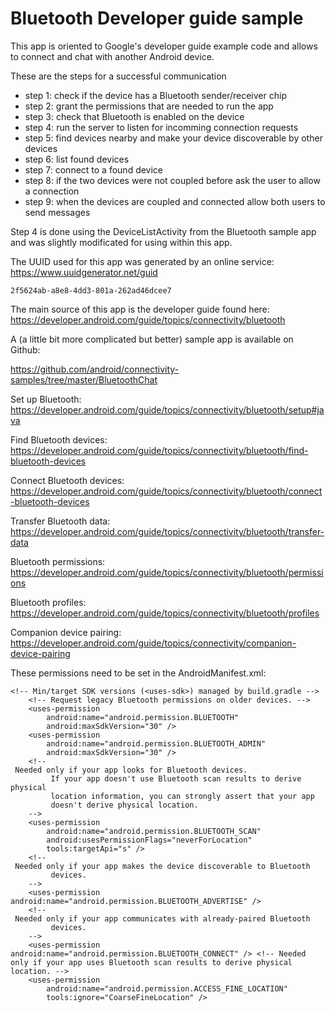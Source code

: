 # Bluetooth Developer guide sample

This app is oriented to Google's developer guide example code and allows to connect and chat 
with another Android device.

These are the steps for a successful communication

- step 1: check if the device has a Bluetooth sender/receiver chip
- step 2: grant the permissions that are needed to run the app
- step 3: check that Bluetooth is enabled on the device
- step 4: run the server to listen for incomming connection requests
- step 5: find devices nearby and make your device discoverable by other devices
- step 6: list found devices
- step 7: connect to a found device
- step 8: if the two devices were not coupled before ask the user to allow a connection
- step 9: when the devices are coupled and connected allow both users to send messages

Step 4 is done using the DeviceListActivity from the Bluetooth sample app and was slightly modificated 
for using within this app.

The UUID used for this app was generated by an online service: https://www.uuidgenerator.net/guid
```plaintext
2f5624ab-a8e8-4dd3-801a-262ad46dcee7
```

The main source of this app is the developer guide found here: https://developer.android.com/guide/topics/connectivity/bluetooth

A (a little bit more complicated but better) sample app is available on Github:

https://github.com/android/connectivity-samples/tree/master/BluetoothChat

Set up Bluetooth: https://developer.android.com/guide/topics/connectivity/bluetooth/setup#java

Find Bluetooth devices: https://developer.android.com/guide/topics/connectivity/bluetooth/find-bluetooth-devices

Connect Bluetooth devices: https://developer.android.com/guide/topics/connectivity/bluetooth/connect-bluetooth-devices

Transfer Bluetooth data: https://developer.android.com/guide/topics/connectivity/bluetooth/transfer-data

Bluetooth permissions: https://developer.android.com/guide/topics/connectivity/bluetooth/permissions

Bluetooth profiles: https://developer.android.com/guide/topics/connectivity/bluetooth/profiles

Companion device pairing: https://developer.android.com/guide/topics/connectivity/companion-device-pairing

These permissions need to be set in the AndroidManifest.xml:
```plaintext
<!-- Min/target SDK versions (<uses-sdk>) managed by build.gradle -->
    <!-- Request legacy Bluetooth permissions on older devices. -->
    <uses-permission
        android:name="android.permission.BLUETOOTH"
        android:maxSdkVersion="30" />
    <uses-permission
        android:name="android.permission.BLUETOOTH_ADMIN"
        android:maxSdkVersion="30" />
    <!--
 Needed only if your app looks for Bluetooth devices.
         If your app doesn't use Bluetooth scan results to derive physical
         location information, you can strongly assert that your app
         doesn't derive physical location.
    -->
    <uses-permission
        android:name="android.permission.BLUETOOTH_SCAN"
        android:usesPermissionFlags="neverForLocation"
        tools:targetApi="s" />
    <!--
 Needed only if your app makes the device discoverable to Bluetooth
         devices.
    -->
    <uses-permission android:name="android.permission.BLUETOOTH_ADVERTISE" />
    <!--
 Needed only if your app communicates with already-paired Bluetooth
         devices.
    -->
    <uses-permission android:name="android.permission.BLUETOOTH_CONNECT" /> <!-- Needed only if your app uses Bluetooth scan results to derive physical location. -->
    <uses-permission
        android:name="android.permission.ACCESS_FINE_LOCATION"
        tools:ignore="CoarseFineLocation" />
```

